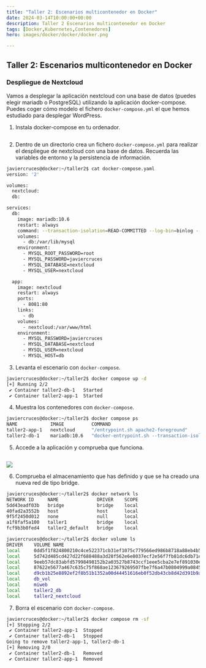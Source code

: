 ```yaml
---
title: "Taller 2: Escenarios multicontenedor en Docker"
date: 2024-03-14T10:00:00+00:00
description: Taller 2 Escenarios multicontenedor en Docker
tags: [Docker,Kubernetes,Contenedores]
hero: images/docker/docker/docker.png

---
```

<!-- Google tag (gtag.js) -->
<script async src="https://www.googletagmanager.com/gtag/js?id=G-GVDYVWJLRH"></script>
<script>
  window.dataLayer = window.dataLayer || [];
  function gtag(){dataLayer.push(arguments);}
  gtag('js', new Date());

  gtag('config', 'G-GVDYVWJLRH');
</script>

##  Taller 2: Escenarios multicontenedor en Docker
###  Despliegue de Nextcloud

Vamos a desplegar la aplicación nextcloud con una base de datos (puedes elegir mariadb o PostgreSQL) utilizando la aplicación docker-compose. Puedes coger cómo modelo el fichero `docker-compose.yml` el que hemos estudiado para desplegar WordPress.

1. Instala docker-compose en tu ordenador.

```bash

```

2. Dentro de un directorio crea un fichero `docker-compose.yml` para realizar el despliegue de nextcloud con una base de datos. Recuerda las variables de entorno y la persistencia de información.

```bash
javiercruces@docker:~/taller2$ cat docker-compose.yaml 
version: '2'

volumes:
  nextcloud:
  db:

services:
  db:
    image: mariadb:10.6
    restart: always
    command: --transaction-isolation=READ-COMMITTED --log-bin=binlog --binlog-format=ROW
    volumes:
      - db:/var/lib/mysql
    environment:
      - MYSQL_ROOT_PASSWORD=root
      - MYSQL_PASSWORD=javiercruces
      - MYSQL_DATABASE=nextcloud
      - MYSQL_USER=nextcloud

  app:
    image: nextcloud
    restart: always
    ports:
      - 8081:80
    links:
      - db
    volumes:
      - nextcloud:/var/www/html
    environment:
      - MYSQL_PASSWORD=javiercruces
      - MYSQL_DATABASE=nextcloud
      - MYSQL_USER=nextcloud
      - MYSQL_HOST=db

```

3. Levanta el escenario con `docker-compose`.

```bash
javiercruces@docker:~/taller2$ docker compose up -d 
[+] Running 2/2
 ✔ Container taller2-db-1   Started                                                                0.0s 
 ✔ Container taller2-app-1  Started                                                                0.0s
```

4. Muestra los contenedores con `docker-compose`.

```bash
javiercruces@docker:~/taller2$ docker compose ps
NAME            IMAGE          COMMAND                                                                                              SERVICE   CREATED         STATUS         PORTS
taller2-app-1   nextcloud      "/entrypoint.sh apache2-foreground"                                                                  app       7 minutes ago   Up 5 minutes   0.0.0.0:8081->80/tcp, :::8081->80/tcp
taller2-db-1    mariadb:10.6   "docker-entrypoint.sh --transaction-isolation=READ-COMMITTED --log-bin=binlog --binlog-format=ROW"   db        7 minutes ago   Up 5 minutes   3306/tcp

```

5. Accede a la aplicación y comprueba que funciona.

```bash

```

![](../img/Pasted_image_20240202091554.png)

6. Comprueba el almacenamiento que has definido y que se ha creado una nueva red de tipo bridge.

```bash
javiercruces@docker:~/taller2$ docker network ls
NETWORK ID     NAME              DRIVER    SCOPE
5dd43eadf03b   bridge            bridge    local
40fad2a3552b   host              host      local
9f5f2450d012   none              null      local
a1f8faf5a100   taller1           bridge    local
fcf9b3b0fed4   taller2_default   bridge    local

javiercruces@docker:~/taller2$ docker volume ls
DRIVER    VOLUME NAME
local     0dd5f1f824800210c4ce522371cb31ef1075c779566ed986b8718a88eb4b50a9
local     5d742d485cd427d22f688488a3d28f562e6e8037ecf2e56f7fb81dc6db71e26b
local     9eeb57dc83abfd57998498152b2a03527b8743ccf1eee5cba2e7ef891030e496
local     87622e5677a467c635c75f868ae123679269507fbe7f6a47b0804999a0845f01
local     d9cb1b25e8892ef2f8b51b1352a00d44451616eb0f52db43cb8d42d391b9ab1b
local     db_vol
local     miweb
local     taller2_db
local     taller2_nextcloud

```

7. Borra el escenario con `docker-compose`.

```bash
javiercruces@docker:~/taller2$ docker compose rm -sf
[+] Stopping 2/2
 ✔ Container taller2-app-1  Stopped                                                                                                                                                                           3.6s 
 ✔ Container taller2-db-1   Stopped                                                                                                                                                                           6.1s 
Going to remove taller2-app-1, taller2-db-1
[+] Removing 2/0
 ✔ Container taller2-db-1   Removed                                                                                                                                                                           0.1s 
 ✔ Container taller2-app-1  Removed               
```

